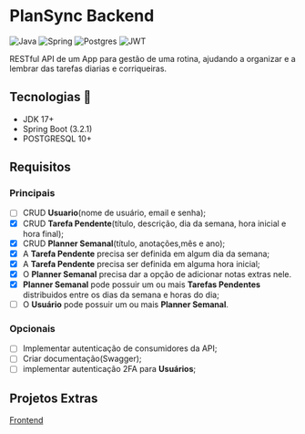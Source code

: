 # PlanSync Backend
![Java](https://img.shields.io/badge/java-%23ED8B00.svg?style=for-the-badge&logo=openjdk&logoColor=white)
![Spring](https://img.shields.io/badge/spring-%236DB33F.svg?style=for-the-badge&logo=spring&logoColor=white)
![Postgres](https://img.shields.io/badge/postgres-%23316192.svg?style=for-the-badge&logo=postgresql&logoColor=white)
![JWT](https://img.shields.io/badge/JWT-black?style=for-the-badge&logo=JSON%20web%20tokens)

RESTful API de um App para gestão de uma rotina, ajudando a organizar e a lembrar das tarefas diarias e corriqueiras.

## Tecnologias 🚀
* JDK 17+
* Spring Boot (3.2.1)
* POSTGRESQL 10+
## Requisitos 

### Principais
-  [ ] CRUD **Usuario**(nome de usuário, email e senha);
-  [X] CRUD **Tarefa Pendente**(título, descrição, dia da semana, hora inicial e hora final);
-  [X] CRUD **Planner Semanal**(título, anotações,mês e ano);
-  [X] A **Tarefa Pendente** precisa ser definida em algum dia da semana;
-  [X] A **Tarefa Pendente** precisa ser definida em alguma hora inicial;
-  [X] O **Planner Semanal** precisa dar a opção de adicionar notas extras nele.
-  [X] **Planner Semanal** pode possuir um ou mais  **Tarefas Pendentes** distribuidos
entre os dias da semana e horas do dia;
-  [ ] O **Usuário** pode possuir um ou mais **Planner Semanal**.

### Opcionais

- [ ] Implementar autenticação de consumidores da API;
- [ ] Criar documentação(Swagger);
- [ ] implementar autenticação 2FA para **Usuários**;

## Projetos Extras
[Frontend](https://github.com/lucasg-meneses/plansync-frontend)
